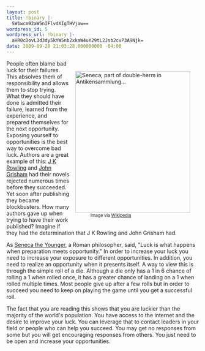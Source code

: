 ```yaml
---
layout: post
title: !binary |-
  SW1wcm92aW5nIFlvdXIgTHVjaw==
wordpress_id: 5
wordpress_url: !binary |-
  aHR0cDovL3d3dy5kYW5nb2xkaW4uY29tL2Jsb2cvP3A9Njk=
date: 2009-09-28 21:03:28.000000000 -04:00
---
```

<div class="zemanta-img zemanta-action-dragged" style="float: right; width: 310px; margin: 1em;">
<div><dl class="wp-caption alignright" style="width: 310px;"><dt class="wp-caption-dt"><a href="http://commons.wikipedia.org/wiki/Image:Seneca-berlinantikensammlung-1.jpg"><img title="Seneca, part of double-herm in Antikensammlung..." src="http://upload.wikimedia.org/wikipedia/commons/thumb/9/9b/Seneca-berlinantikensammlung-1.jpg/300px-Seneca-berlinantikensammlung-1.jpg" alt="Seneca, part of double-herm in Antikensammlung..." width="300" height="370" /></a></dt><dd class="wp-caption-dd zemanta-img-attribution" style="font-size: 0.8em;">Image via <a href="http://commons.wikipedia.org/wiki/Image:Seneca-berlinantikensammlung-1.jpg">Wikipedia</a></dd></dl></div>
</div>
<p>
People often blame bad luck for their failures. This absolves them of responsibility and allows them to stop trying. What they should have done is admitted their failure, learned from the experience, and prepared themselves for the next opportunity. Exposing yourself to opportunities is the best way to overcome bad luck. Authors are a great example of this: <a title="J. K. Rowling" rel="homepage" href="http://www.jkrowling.com">J K Rowling</a> and <a title="John Grisham" rel="imdb" href="http://www.imdb.com/name/nm0001300/">John Grisham</a> had their novels rejected numerous times before they succeeded. Yet soon after publishing they became blockbusters. How many authors gave up when trying to have their work published? Imagine if they had the determination that J K Rowling and John Grisham had.</p>

<p>As <a title="Seneca the Younger" rel="wikipedia" href="http://en.wikipedia.org/wiki/Seneca_the_Younger">Seneca the Younger</a>, a Roman philosopher, said, "Luck is what happens when preparation meets opportunity." In order to increase your luck you need to increase your exposure to different opportunities. In addition, you need to realize an opportunity when it presents itself. A way to view this is through the simple roll of a die. Although a die only has a 1 in 6 chance of rolling a 1 when rolled once, it has a greater chance of landing on a 1 when rolled multiple times. Most people give up after a few rolls but in order to succeed you need to keep on playing the game until you get a successful roll.</p>

<p>The fact that you are reading this shows that you are luckier than the majority of the world's population. You have access to the internet and the desire to improve your luck. You can leverage that to contact leaders in your field or people who can help you succeed. You may get no responses from some but you will get encouraging responses from others. You just need to be open and increase your opportunities.</p>

